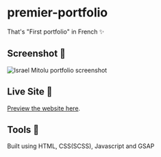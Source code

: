 # premier-portfolio

That's "First portfolio" in French ✨

## Screenshot 📸

![Israel Mitolu portfolio screenshot](./assets/img/seo-img.png)

## Live Site 🚀

[Preview the website here](https://israelmitolu.netlify.app).

## Tools 🔨

Built using HTML, CSS(SCSS), Javascript and GSAP
